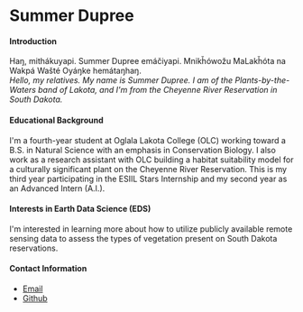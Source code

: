 # Summer Dupree

#### Introduction

Haŋ, mithákuyapi. Summer Dupree emáčiyapi. Mnikȟówožu MaLakȟóta na Wakpá Wašté Oyáŋke hemátaŋhaŋ. <br>
_Hello, my relatives. My name is Summer Dupree. I am of the Plants-by-the-Waters band of Lakota, and I'm from the Cheyenne River Reservation in South Dakota._


#### Educational Background

I'm a fourth-year student at Oglala Lakota College (OLC) working toward a B.S. in Natural Science with an emphasis in Conservation Biology. I also work as a research assistant with OLC building a habitat suitability model for a culturally significant plant on the Cheyenne River Reservation. This is my third year participating in the ESIIL Stars Internship and my second year as an Advanced Intern (A.I.).


#### Interests in Earth Data Science (EDS)
I'm interested in learning more about how to utilize publicly available remote sensing data to assess the types of vegetation present on South Dakota reservations.


#### Contact Information
* [Email](sdupree27886@olc.edu)
* [Github](https://github.com/summer-dupree)
